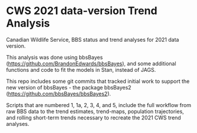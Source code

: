 # CWS 2021 data-version Trend Analysis

Canadian Wildlife Service, BBS status and trend analyses for 2021 data version.

This analysis was done using bbsBayes (<https://github.com/BrandonEdwards/bbsBayes>), and some additional functions and code to fit the models in Stan, instead of JAGS.

This repo includes some git commits that tracked initial work to support the new version of bbsBayes - the package bbsBayes2 (<https://github.com/bbsBayes/bbsBayes2>).

Scripts that are numbered 1, 1a, 2, 3, 4, and 5, include the full workflow from raw BBS data to the trend estimates, trend-maps, population trajectories, and rolling short-term trends necessary to recreate the 2021 CWS trend analyses.
